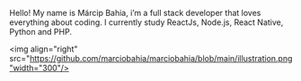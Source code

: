Hello! My name is Márcip Bahia, i’m a full stack developer that loves everything about coding. I currently study ReactJs, Node.js, React Native, Python and PHP.

<img align="right" src="https://github.com/marciobahia/marciobahia/blob/main/illustration.png"width="300"/>
<!--
**marciobahia/marciobahia** is a ✨ _special_ ✨ repository because its `README.md` (this file) appears on your GitHub profile.

Here are some ideas to get you started:

- 🔭 I’m currently working on ...
- 🌱 I’m currently learning ...
- 👯 I’m looking to collaborate on ...
- 🤔 I’m looking for help with ...
- 💬 Ask me about ...
- 📫 How to reach me: ...
- 😄 Pronouns: ...
- ⚡ Fun fact: ...
-->
